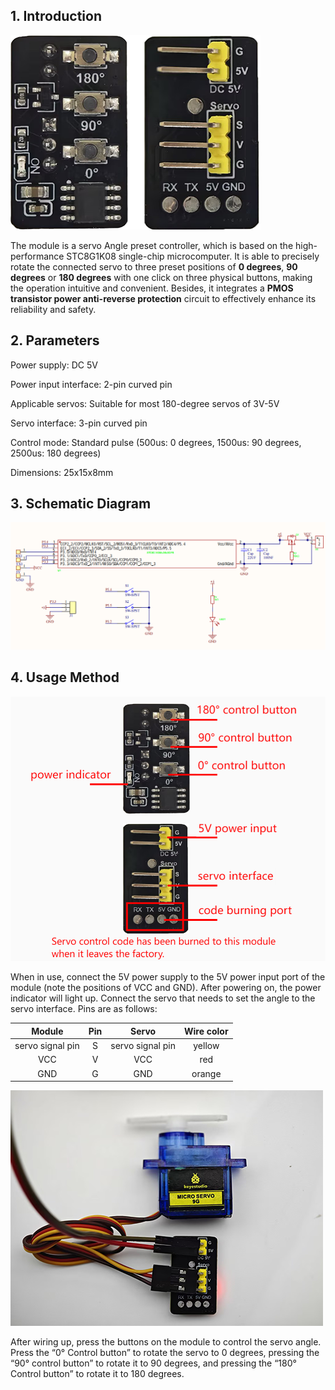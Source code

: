 ## 1. Introduction

![1-1](./media/1-1.png)

The module is a servo Angle preset controller, which is based on the high-performance STC8G1K08 single-chip microcomputer. It is able to precisely rotate the connected servo to three preset positions of **0 degrees**, **90 degrees** or **180 degrees** with one click on three physical buttons, making the operation intuitive and convenient. Besides, it integrates a **PMOS transistor power anti-reverse protection** circuit to effectively enhance its reliability and safety.

## 2. Parameters

Power supply: DC 5V

Power input interface: 2-pin curved pin

Applicable servos: Suitable for most 180-degree servos of 3V-5V

Servo interface: 3-pin curved pin

Control mode: Standard pulse (500us: 0 degrees, 1500us: 90 degrees, 2500us: 180 degrees)

Dimensions: 25x15x8mm

## 3. Schematic Diagram

![image-20250715111040458](./media/image-20250715111040458.png)

## 4. Usage Method

![1-2](./media/1-2.png)

When in use, connect the 5V power supply to the 5V power input port of the module (note the positions of VCC and GND). After powering on, the power indicator will light up. Connect the servo that needs to set the angle to the servo interface. Pins are as follows:

|      Module      | Pin  |      Servo       | Wire color |
| :--------------: | :--: | :--------------: | :--------: |
| servo signal pin |  S   | servo signal pin |   yellow   |
|       VCC        |  V   |       VCC        |    red     |
|       GND        |  G   |       GND        |   orange   |

![1-3](./media/1-3.png)

After wiring up, press the buttons on the module to control the servo angle. Press the “0° Control button” to rotate the servo to 0 degrees, pressing the “90° control button” to rotate it to 90 degrees, and pressing the “180° Control button” to rotate it to 180 degrees.